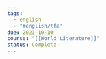 ```yaml
---
tags:
  - english
  - "#english/tfa"
due: 2023-10-10
course: "[[World Literature]]"
status: Complete
---
```

